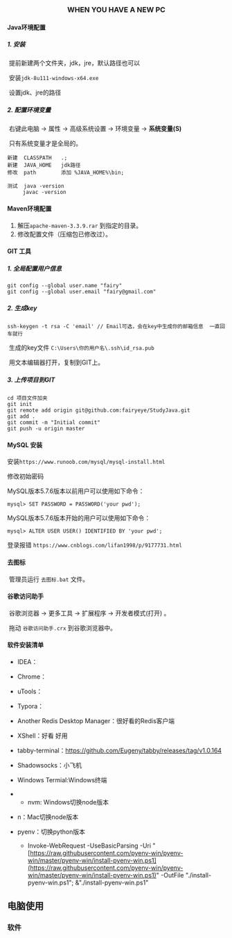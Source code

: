 ###  <center> WHEN YOU HAVE A NEW PC</center>

#### Java环境配置

##### 1. 安装

​	提前新建两个文件夹，jdk，jre，默认路径也可以

​	安装`jdk-8u111-windows-x64.exe`

​	设置jdk、jre的路径

##### 2. 配置环境变量

​	右键此电脑 -> 属性 -> 高级系统设置 -> 环境变量 ->  **系统变量(S)**

​	只有系统变量才是全局的。

```
新建	CLASSPATH	.;
新建	JAVA_HOME	jdk路径
修改	path		添加 %JAVA_HOME%\bin;

测试	java -version
	 javac -version	
```

#### Maven环境配置

1. 解压`apache-maven-3.3.9.rar` 到指定的目录。
2. 修改配置文件（压缩包已修改过）。

#### GIT 工具

##### 1. 全局配置用户信息

```
git config --global user.name "fairy"
git config --global user.email "fairy@gmail.com"
```

##### 2. 生成key

```
ssh-keygen -t rsa -C 'email' // Email可选，会在key中生成你的邮箱信息  一直回车就行
```

​	生成的key文件  `C:\Users\你的用户名\.ssh\id_rsa.pub`

​	用文本编辑器打开，复制到GIT上。

#####  3. 上传项目到GIT

```
cd 项目文件加夹
git init
git remote add origin git@github.com:fairyeye/StudyJava.git
git add .
git commit -m "Initial commit"
git push -u origin master
```

#### MySQL 安装

安装`https://www.runoob.com/mysql/mysql-install.html`





修改初始密码

MySQL版本5.7.6版本以前用户可以使用如下命令：

```
mysql> SET PASSWORD = PASSWORD('your pwd'); 
```
MySQL版本5.7.6版本开始的用户可以使用如下命令：
```
mysql> ALTER USER USER() IDENTIFIED BY 'your pwd';
```





登录报错 `https://www.cnblogs.com/lifan1998/p/9177731.html`

#### 去图标

​	管理员运行  `去图标.bat` 文件。

#### 谷歌访问助手

​	谷歌浏览器 -> 更多工具 -> 扩展程序 -> 开发者模式(打开) 。

​	拖动 `谷歌访问助手.crx` 到谷歌浏览器中。

#### 软件安装清单

- IDEA：

- Chrome：

- uTools：

- Typora：

- Another Redis Desktop Manager：很好看的Redis客户端

- XShell：好看 好用

-  tabby-terminal：https://github.com/Eugeny/tabby/releases/tag/v1.0.164

- Shadowsocks：小飞机

- Windows Termial:Windows终端
- -   nvm: Windows切换node版本
-   n：Mac切换node版本
-   pyenv：切换python版本
    -   Invoke-WebRequest -UseBasicParsing -Uri "[https://raw.githubusercontent.com/pyenv-win/pyenv-win/master/pyenv-win/install-pyenv-win.ps1](https://raw.githubusercontent.com/pyenv-win/pyenv-win/master/pyenv-win/install-pyenv-win.ps1)" -OutFile "./install-pyenv-win.ps1"; &"./install-pyenv-win.ps1"


  

## 电脑使用

###  软件

